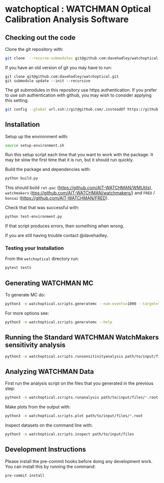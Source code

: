 # watchoptical : WATCHMAN Optical Calibration Analysis Software

## Checking out the code

Clone the git repository with:

```bash
git clone  --recurse-submodules git@github.com:davehadley/watchoptical.git
```

If you have an old version of git you may have to run:

```
git clone git@github.com:davehadley/watchoptical.git
git submodule update --init --recursive
```

The git submodules in this repository use https authentication.
If you prefer to use ssh authentication with github, you may wish to consider applying this setting:

```bash
git config --global url.ssh://git@github.com/.insteadOf https://github.com/
```

## Installation

Setup up the environment with:

```bash
source setup-environment.sh
```

Run this setup script each time that you want to work with the package.
It may be slow the first time that it is run, but it should run quickly.

Build the package and dependencies with:

```bash
python build.py
```

This should build `rat-pac` (<https://github.com/AIT-WATCHMAN/WMUtils>), 
`watchmakers` (<ttps://github.com/AIT-WATCHMAN/watchmakers/>) and 
`FRED` / `bonsai` (<https://github.com/AIT-WATCHMAN/FRED>).

Check that that was successful with:

```bash
python test-environment.py
```

If that script produces errors, then something when wrong.

If you are still having trouble contact @davehadley.

### Testing your Installation

From the `watchoptical` directory run:
```bash
pytest tests
```

## Generating WATCHMAN MC

To generate MC do:
```bash
python3 -m watchoptical.scripts.generatemc --num-events=1000 --target=local
```
For more options see:
```bash
python3 -m watchoptical.scripts.generatemc --help
```

## Running the Standard WATCHMAN WatchMakers sensitivity analysis 

```bash
python3 -m watchoptical.scripts.runsensitivityanalysis path/to/input/files
```

## Analyzing WATCHMAN Data 

First run the analysis script on the files that you generated in the previous step:

```bash
python3 -m watchoptical.scripts.runanalysis path/to/input/files/*.root
```

Make plots from the output with:

```bash
python3 -m watchoptical.scripts.plot path/to/input/files/*.root
```

Inspect datasets on the command line with:

```bash
python3 -m watchoptical.scripts.inspect path/to/input/files
```

## Development Instructions

Please install the pre-commit hooks before doing any development work.
You can install this by running the command:
```
pre-commit install
```